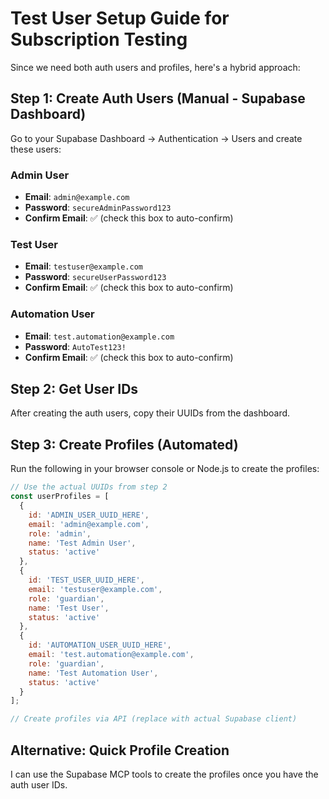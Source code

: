 # Test User Setup Guide for Subscription Testing

Since we need both auth users and profiles, here's a hybrid approach:

## Step 1: Create Auth Users (Manual - Supabase Dashboard)

Go to your Supabase Dashboard → Authentication → Users and create these users:

### Admin User
- **Email**: `admin@example.com`
- **Password**: `secureAdminPassword123`
- **Confirm Email**: ✅ (check this box to auto-confirm)

### Test User 
- **Email**: `testuser@example.com`
- **Password**: `secureUserPassword123`
- **Confirm Email**: ✅ (check this box to auto-confirm)

### Automation User
- **Email**: `test.automation@example.com`
- **Password**: `AutoTest123!`
- **Confirm Email**: ✅ (check this box to auto-confirm)

## Step 2: Get User IDs

After creating the auth users, copy their UUIDs from the dashboard.

## Step 3: Create Profiles (Automated)

Run the following in your browser console or Node.js to create the profiles:

```javascript
// Use the actual UUIDs from step 2
const userProfiles = [
  {
    id: 'ADMIN_USER_UUID_HERE',
    email: 'admin@example.com',
    role: 'admin',
    name: 'Test Admin User',
    status: 'active'
  },
  {
    id: 'TEST_USER_UUID_HERE', 
    email: 'testuser@example.com',
    role: 'guardian',
    name: 'Test User',
    status: 'active'
  },
  {
    id: 'AUTOMATION_USER_UUID_HERE',
    email: 'test.automation@example.com',
    role: 'guardian', 
    name: 'Test Automation User',
    status: 'active'
  }
];

// Create profiles via API (replace with actual Supabase client)
```

## Alternative: Quick Profile Creation

I can use the Supabase MCP tools to create the profiles once you have the auth user IDs. 
